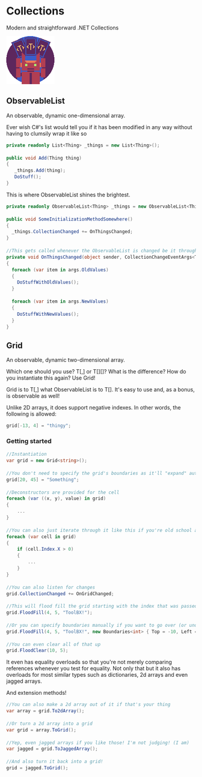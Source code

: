 # Collections
Modern and straightforward .NET Collections

![ObservableList](https://github.com/Moreault/Collections/blob/master/ObservableList.png)
## ObservableList
An observable, dynamic one-dimensional array.

Ever wish C#'s list would tell you if it has been modified in any way without having to clumsily wrap it like so

```c#
private readonly List<Thing> _things = new List<Thing>();

public void Add(Thing thing)
{
   _things.Add(thing);
   DoStuff();
}
```

This is where ObservableList shines the brightest. 

```c#
private readonly ObservableList<Thing> _things = new ObservableList<Thing>();

public void SomeInitializationMethodSomewhere()
{
  _things.CollectionChanged += OnThingsChanged;
}

//This gets called whenever the ObservableList is changed be it through Add, Insert, Remove, RemoveAt, Clear, etc...
private void OnThingsChanged(object sender, CollectionChangeEventArgs<Thing> args)
{
  foreach (var item in args.OldValues)
  {
    DoStuffWithOldValues();
  }
  
  foreach (var item in args.NewValues)
  {
    DoStuffWithNewValues();
  }
}
```

## Grid
An observable, dynamic two-dimensional array.

Which one should you use? T[,] or T[][]? What is the difference? How do you instantiate this again? Use Grid<T>!

Grid<T> is to T[,] what ObservableList<T> is to T[]. It's easy to use and, as a bonus, is observable as well!

Unlike 2D arrays, it does support negative indexes. In other words, the following is allowed:

```c#
grid[-13, 4] = "thingy";
```

### Getting started

```c#
//Instantiation
var grid = new Grid<string>();

//You don't need to specify the grid's boundaries as it'll "expand" automatically
grid[20, 45] = "Something";

//Deconstructors are provided for the cell
foreach (var ((x, y), value) in grid)
{
    ...
}

//You can also just iterate through it like this if you're old school and systematically hate syntaxic sugar that came out after 201X
foreach (var cell in grid)
{
    if (cell.Index.X > 0)
    {
        ...
    }
}

//You can also listen for changes
grid.CollectionChanged += OnGridChanged;

//This will flood fill the grid starting with the index that was passed and will automatically stop at the grid's current boundaries
grid.FloodFill(4, 5, "ToolBX!");

//Or you can specify boundaries manually if you want to go over (or under) its limits
grid.FloodFill(4, 5, "ToolBX!", new Boundaries<int> { Top = -10, Left = -5, Bottom = 40, Right = 80 });

//You can even clear all of that up
grid.FloodClear(10, 5);
```

It even has equality overloads so that you're not merely comparing references whenever you test for equality. Not only that but it also has overloads for most similar types such as dictionaries, 2d arrays and even jagged arrays.

And extension methods!

```c#
//You can also make a 2d array out of it if that's your thing
var array = grid.To2dArray();

//Or turn a 2d array into a grid
var grid = array.ToGrid();

//Yep, even jagged arrays if you like those! I'm not judging! (I am)
var jagged = grid.ToJaggedArray();

//And also turn it back into a grid!
grid = jagged.ToGrid();
```